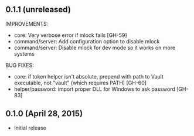 ## 0.1.1 (unreleased)

IMPROVEMENTS:

  * core: Very verbose error if mlock fails [GH-59]
  * command/server: Add configuration option to disable mlock
  * command/server: Disable mlock for dev mode so it works on more systems

BUG FIXES:

  * core: if token helper isn't absolute, prepend with path to Vault
      executable, not "vault" (which requires PATH) [GH-60]
  * helper/password: import proper DLL for Windows to ask password [GH-83]

## 0.1.0 (April 28, 2015)

  * Initial release
